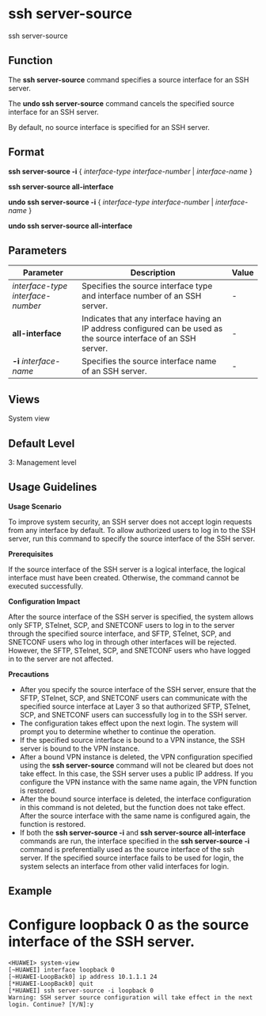 ssh server-source
=================

ssh server-source

Function
--------



The **ssh server-source** command specifies a source interface for an SSH server.

The **undo ssh server-source** command cancels the specified source interface for an SSH server.



By default, no source interface is specified for an SSH server.


Format
------

**ssh server-source -i** { *interface-type* *interface-number* | *interface-name* }

**ssh server-source all-interface**

**undo ssh server-source -i** { *interface-type* *interface-number* | *interface-name* }

**undo ssh server-source all-interface**


Parameters
----------

| Parameter | Description | Value |
| --- | --- | --- |
| *interface-type* *interface-number* | Specifies the source interface type and interface number of an SSH server. | - |
| **all-interface** | Indicates that any interface having an IP address configured can be used as the source interface of an SSH server. | - |
| **-i** *interface-name* | Specifies the source interface name of an SSH server. | - |



Views
-----

System view


Default Level
-------------

3: Management level


Usage Guidelines
----------------

**Usage Scenario**

To improve system security, an SSH server does not accept login requests from any interface by default. To allow authorized users to log in to the SSH server, run this command to specify the source interface of the SSH server.

**Prerequisites**

If the source interface of the SSH server is a logical interface, the logical interface must have been created. Otherwise, the command cannot be executed successfully.

**Configuration Impact**

After the source interface of the SSH server is specified, the system allows only SFTP, STelnet, SCP, and SNETCONF users to log in to the server through the specified source interface, and SFTP, STelnet, SCP, and SNETCONF users who log in through other interfaces will be rejected. However, the SFTP, STelnet, SCP, and SNETCONF users who have logged in to the server are not affected.

**Precautions**

* After you specify the source interface of the SSH server, ensure that the SFTP, STelnet, SCP, and SNETCONF users can communicate with the specified source interface at Layer 3 so that authorized SFTP, STelnet, SCP, and SNETCONF users can successfully log in to the SSH server.
* The configuration takes effect upon the next login. The system will prompt you to determine whether to continue the operation.
* If the specified source interface is bound to a VPN instance, the SSH server is bound to the VPN instance.
* After a bound VPN instance is deleted, the VPN configuration specified using the **ssh server-source** command will not be cleared but does not take effect. In this case, the SSH server uses a public IP address. If you configure the VPN instance with the same name again, the VPN function is restored.
* After the bound source interface is deleted, the interface configuration in this command is not deleted, but the function does not take effect. After the source interface with the same name is configured again, the function is restored.
* If both the **ssh server-source -i** and **ssh server-source all-interface** commands are run, the interface specified in the **ssh server-source -i** command is preferentially used as the source interface of the ssh server. If the specified source interface fails to be used for login, the system selects an interface from other valid interfaces for login.


Example
-------

# Configure loopback 0 as the source interface of the SSH server.
```
<HUAWEI> system-view
[~HUAWEI] interface loopback 0
[~HUAWEI-LoopBack0] ip address 10.1.1.1 24
[*HUAWEI-LoopBack0] quit
[*HUAWEI] ssh server-source -i loopback 0
Warning: SSH server source configuration will take effect in the next login. Continue? [Y/N]:y

```